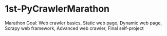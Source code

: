 # 1st-PyCrawlerMarathon
Marathon Goal:
Web crawler basics,
Static web page,
Dynamic web page,
Scrapy web framework,
Advanced web crawler,
Final self-project
